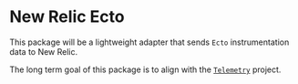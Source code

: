 # New Relic Ecto

This package will be a lightweight adapter that sends `Ecto` instrumentation data to New Relic.

The long term goal of this package is to align with the [`Telemetry`](https://github.com/elixir-telemetry/telemetry) project.
